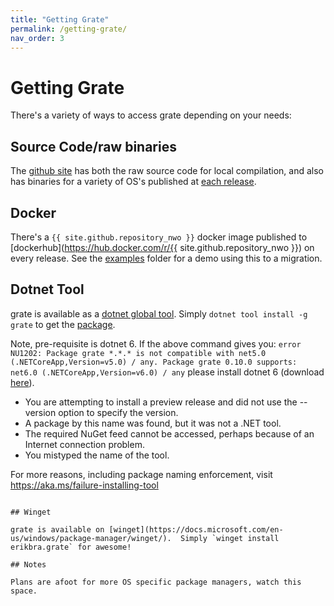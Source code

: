 ```yaml
---
title: "Getting Grate"
permalink: /getting-grate/
nav_order: 3
---
```


# Getting Grate

There's a variety of ways to access grate depending on your needs:

## Source Code/raw binaries

The [github site](https://github.com/erikbra/grate/) has both the raw source code for local compilation, and also has binaries for a variety of OS's published at [each release](https://github.com/erikbra/grate/releases/latest).

## Docker

There's a `{{ site.github.repository_nwo }}` docker image published to [dockerhub](https://hub.docker.com/r/{{ site.github.repository_nwo }}) on every release.  See the [examples](https://github.com/erikbra/grate/tree/main/examples) folder for a demo using this to a migration.

## Dotnet Tool

grate is available as a [dotnet global tool](https://docs.microsoft.com/en-us/dotnet/core/tools/global-tools).  Simply `dotnet tool install -g grate` to get the [package](https://www.nuget.org/packages/grate/).

Note, pre-requisite is dotnet 6. If the above command gives you: ```error NU1202: Package grate *.*.* is not compatible with net5.0 (.NETCoreApp,Version=v5.0) / any. Package grate 0.10.0 supports: net6.0 (.NETCoreApp,Version=v6.0) / any``` please install dotnet 6 (download [here](https://dotnet.microsoft.com/download/dotnet/6.0)).

* You are attempting to install a preview release and did not use the --version option to specify the version.
* A package by this name was found, but it was not a .NET tool.
* The required NuGet feed cannot be accessed, perhaps because of an Internet connection problem.
* You mistyped the name of the tool.

For more reasons, including package naming enforcement, visit https://aka.ms/failure-installing-tool
```

## Winget

grate is available on [winget](https://docs.microsoft.com/en-us/windows/package-manager/winget/).  Simply `winget install erikbra.grate` for awesome!

## Notes

Plans are afoot for more OS specific package managers, watch this space.
